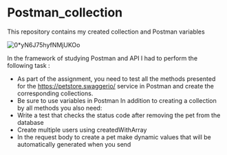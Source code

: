 # Postman_collection
This repository contains my created collection and Postman variables



![0*yN6J75hyfNMjUKOo](https://github.com/Artem-Mezhuev/Postman_collection/assets/116815884/cca718d2-b438-4531-8fdb-e3d66045e511)

In the framework of studying Postman and API I had to perform the following task :

- As part of the assignment, you need to test all the methods presented for the https://petstore.swaggerio/ service in Postman and create the corresponding collections.
- Be sure to use variables in Postman
In addition to creating a collection by all methods you also need:
- Write a test that checks the status code after removing the pet from the database
- Create multiple users using createdWithArray
- In the request body to create a pet make dynamic values that will be automatically generated when you send
